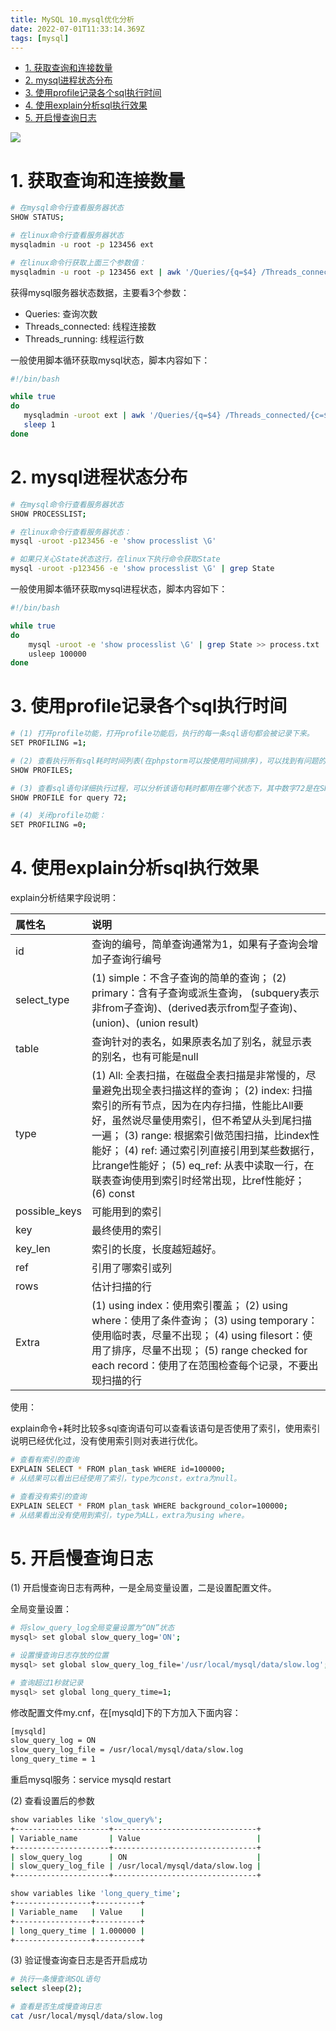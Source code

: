 ```yaml
---
title: MySQL 10.mysql优化分析
date: 2022-07-01T11:33:14.369Z
tags: [mysql]
---
```

- [1. 获取查询和连接数量](#1-获取查询和连接数量)
- [2. mysql进程状态分布](#2-mysql进程状态分布)
- [3. 使用profile记录各个sql执行时间](#3-使用profile记录各个sql执行时间)
- [4. 使用explain分析sql执行效果](#4-使用explain分析sql执行效果)
- [5. 开启慢查询日志](#5-开启慢查询日志)

![](https://gitee.com/krislin_zhao/IMGcloud/raw/master/img/20200531090221.png)

# 1. 获取查询和连接数量

```bash
# 在mysql命令行查看服务器状态
SHOW STATUS;

# 在linux命令行查看服务器状态
mysqladmin -u root -p 123456 ext

# 在linux命令行获取上面三个参数值：
mysqladmin -u root -p 123456 ext | awk '/Queries/{q=$4} /Threads_connected/{c=$4} /Threads_running/{r=$4} END{printf "%d %d %d\n", q, c, r}'
```

获得mysql服务器状态数据，主要看3个参数：

- Queries: 查询次数
- Threads_connected: 线程连接数
- Threads_running: 线程运行数



一般使用脚本循环获取mysql状态，脚本内容如下：

```bash
#!/bin/bash

while true
do
   mysqladmin -uroot ext | awk '/Queries/{q=$4} /Threads_connected/{c=$4} /Threads_running/{r=$4} END{printf "%d  %d  %d\n", q,c,r}' >> status.txt
   sleep 1
done
```

# 2. mysql进程状态分布

```bash
# 在mysql命令行查看服务器状态
SHOW PROCESSLIST;

# 在linux命令行查看服务器状态：
mysql -uroot -p123456 -e 'show processlist \G'

# 如果只关心State状态这行，在linux下执行命令获取State
mysql -uroot -p123456 -e 'show processlist \G' | grep State
```

一般使用脚本循环获取mysql进程状态，脚本内容如下：

```bash
#!/bin/bash

while true
do
    mysql -uroot -e 'show processlist \G' | grep State >> process.txt
    usleep 100000
done
```

# 3. 使用profile记录各个sql执行时间

```bash
# (1) 打开profile功能，打开profile功能后，执行的每一条sql语句都会被记录下来。
SET PROFILING =1;

# (2) 查看执行所有sql耗时时间列表(在phpstorm可以按使用时间排序)，可以找到有问题的语句(耗时比较大的)
SHOW PROFILES;

# (3) 查看sql语句详细执行过程，可以分析该语句耗时都用在哪个状态下，其中数字72是在SHOW PROFILES命令显示的查询id。
SHOW PROFILE for query 72;

# (4) 关闭profile功能：
SET PROFILING =0;
```

# 4. 使用explain分析sql执行效果

explain分析结果字段说明：

| 属性名        | 说明                                                         |
| :------------ | :----------------------------------------------------------- |
| id            | 查询的编号，简单查询通常为1，如果有子查询会增加子查询行编号  |
| select_type   | (1) simple：不含子查询的简单的查询； (2) primary：含有子查询或派生查询， (subquery表示非from子查询)、(derived表示from型子查询)、 (union)、(union result) |
| table         | 查询针对的表名，如果原表名加了别名，就显示表的别名，也有可能是null |
| type          | (1) All: 全表扫描，在磁盘全表扫描是非常慢的，尽量避免出现全表扫描这样的查询； (2) index: 扫描索引的所有节点，因为在内存扫描，性能比All要好，虽然说尽量使用索引，但不希望从头到尾扫描一遍； (3) range: 根据索引做范围扫描，比index性能好； (4) ref: 通过索引列直接引用到某些数据行，比range性能好； (5) eq_ref: 从表中读取一行，在联表查询使用到索引时经常出现，比ref性能好； (6) const |
| possible_keys | 可能用到的索引                                               |
| key           | 最终使用的索引                                               |
| key_len       | 索引的长度，长度越短越好。                                   |
| ref           | 引用了哪索引或列                                             |
| rows          | 估计扫描的行                                                 |
| Extra         | (1) using index：使用索引覆盖； (2) using where：使用了条件查询； (3) using temporary：使用临时表，尽量不出现； (4) using filesort：使用了排序，尽量不出现； (5) range checked for each record：使用了在范围检查每个记录，不要出现扫描的行 |

使用：

explain命令+耗时比较多sql查询语句可以查看该语句是否使用了索引，使用索引说明已经优化过，没有使用索引则对表进行优化。

```bash
# 查看有索引的查询
EXPLAIN SELECT * FROM plan_task WHERE id=100000;
# 从结果可以看出已经使用了索引，type为const，extra为null。

# 查看没有索引的查询
EXPLAIN SELECT * FROM plan_task WHERE background_color=100000;
# 从结果看出没有使用到索引，type为ALL，extra为using where。
```

# 5. 开启慢查询日志

(1) 开启慢查询日志有两种，一是全局变量设置，二是设置配置文件。

全局变量设置：

```bash
# 将slow_query_log全局变量设置为“ON”状态
mysql> set global slow_query_log='ON';

# 设置慢查询日志存放的位置
mysql> set global slow_query_log_file='/usr/local/mysql/data/slow.log';

# 查询超过1秒就记录
mysql> set global long_query_time=1;
```



修改配置文件my.cnf，在[mysqld]下的下方加入下面内容：

```bash
[mysqld]
slow_query_log = ON
slow_query_log_file = /usr/local/mysql/data/slow.log
long_query_time = 1
```

重启mysql服务：service mysqld restart



(2) 查看设置后的参数

```bash
show variables like 'slow_query%';
+---------------------+--------------------------------+
| Variable_name       | Value                          |
+---------------------+--------------------------------+
| slow_query_log      | ON                             |
| slow_query_log_file | /usr/local/mysql/data/slow.log |
+---------------------+--------------------------------+

show variables like 'long_query_time';
+-----------------+----------+
| Variable_name   | Value    |
+-----------------+----------+
| long_query_time | 1.000000 |
+-----------------+----------+
```



(3) 验证慢查询查日志是否开启成功

```bash
# 执行一条慢查询SQL语句
select sleep(2);

# 查看是否生成慢查询日志
cat /usr/local/mysql/data/slow.log
```